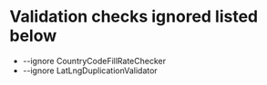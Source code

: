 # Validation checks ignored listed below

- --ignore CountryCodeFillRateChecker 
- --ignore LatLngDuplicationValidator